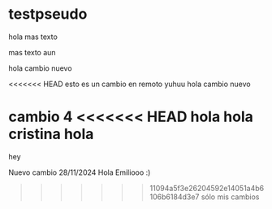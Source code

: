 # testpseudo

hola mas texto 

mas texto aun 

hola 
cambio nuevo

<<<<<<< HEAD
esto es un cambio en remoto yuhuu
hola cambio nuevo

cambio 4 
<<<<<<< HEAD
hola
hola cristina
hola
=======
hey


Nuevo cambio 28/11/2024 
Hola Emiliooo :)
>>>>>>> 11094a5f3e26204592e14051a4b6106b6184d3e7
sólo mis cambios
